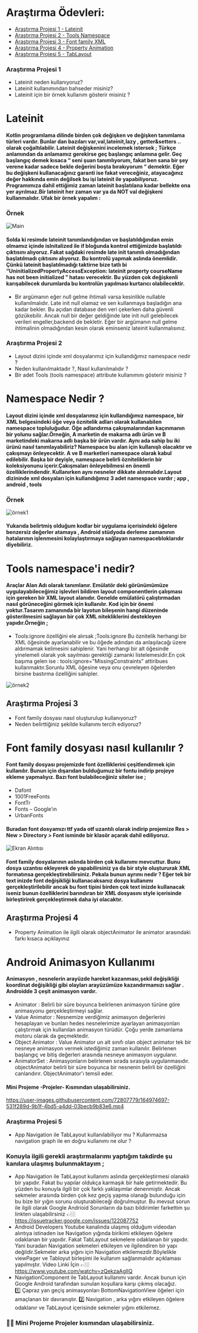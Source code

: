 # Araştırma Ödevleri:
- [Araştırma Projesi 1 - Lateinit](#1)
- [Araştırma Projesi 2 - Tools Namespace](#2)
- [Araştırma Projesi 3 - Font family XML](#3)
- [Araştırma Projesi 4 - Property Animation](#4)
- [Araştırma Projesi 5 - TabLayout](#5)
### <a name="1"></a> Araştırma Projesi 1
- Lateinit neden kullanıyoruz?
- Lateinit kullanımından bahseder misiniz?
- Lateinit için bir örnek kullanım gösterir misiniz ?
# Lateinit
#### Kotlin programlama dilinde birden çok değişken ve değişken tanımlama türleri vardır. Bunlar dan bazıları var,val,lateinit,lazy , getter&setters .. olarak çoğaltılabilir. Lateinit değişkenini incelemek istersek ; Türkçe anlamından da anlamamız gerekirse geç başlangıç anlamına gelir. Geç başlangıç demek kısaca “ seni şuan tanımlıyorum, fakat ben sana bir şey verene kadar sadece bekle değerini boşta bırakıyorum “ demektir. Eğer bu değişkeni kullanacağınız garanti ise fakat vereceğiniz, atayacağınız değer hakkında emin değilsek bu işi lateinit ile yapabiliyoruz. Programımıza dahil ettiğimiz zaman lateinit başlatılana kadar bellekte ona yer ayrılmaz.Bir lateinit her zaman var ya da NOT val değişkeni kullanmalıdır. Ufak bir örnek yapalım :
### Örnek

![Main](https://user-images.githubusercontent.com/72807779/163562073-1ecfff76-780e-4f4e-b13a-b3ae576afcdc.png)

#### Solda ki resimde lateinit tanımlandığından ve başlatıldığından emin olmamız içinde isInitalized ile if bloğunda kontrol ettiğimizde başlatıldı çıktısını alıyoruz. Fakat sağdaki resimde late init tanımlı olmadığından başlatılmadı çıktısını alıyoruz. Bu kontrolü yapmak aslında önemlidir. Çünkü lateinit başlatılmadığı taktirne bize tatlı bi “UninitializedPropertyAccessException: lateinit property courseName has not been initialized ” hatası verecektir. Bu yüzden çok değişkenli karışabilecek durumlarda bu kontrolün yapılması kurtarıcı olabilecektir.
* Bir argümanın eğer null gelme ihtimali varsa kesinlikle nullable kullanılmalıdır. Late init null 
olamaz ve sen kullanmaya başladığın ana kadar bekler. Bu açıdan database den veri çekerken 
daha güvenli gözükebilir. Ancak null bir değer geldiğinde late init null gelebilecek verileri 
engeller,backend de bekletir. Eğer bir argümanın null gelme ihtimalinin olmadığından kesin 
olarak eminseniz lateinit kullanmalısınız.

### <a name="2"></a> Araştırma Projesi 2
- Layout dizini içinde xml dosyalarımız için kullandığımız namespace nedir ?
- Neden kullanılmaktadır ?, Nasıl kullanılmalıdır ?
- Bir adet Tools (tools namespace) attribute kullanımını gösterir misiniz ? 

#  Namespace Nedir ? 
#### Layout dizini içinde xml dosyalarımız için kullandığımız namespace, bir XML belgesindeki öğe veya öznitelik adları olarak kullanabilen namespace topluluğudur. Öğe adlandırma çakışmalarından kaçınmanın bir yolunu sağlar.Örneğin, A marketin de makarna adlı ürün ve B marketindeki makarna adlı başka bir ürün vardır. Aynı ada sahip bu iki ürünü nasıl tanımlayabiliriz? Namespace bu alan için kullanışlı olacaktır ve çakışmayı önleyecektir. A ve B marketleri namespace olarak kabul edilebilir. Başka bir deyişle, namespace belirli özniteliklerin bir koleksiyonunu içerir.Çakışmaları önleyebilmesi en önemli özelliklerindendir. Kullanırken aynı nesneler dikkate alınmalıdır.Layout dizininde xml dosyaları için kullandığımız 3 adet namespace vardır ; app , android , tools

### Örnek
![örnek1](https://user-images.githubusercontent.com/72807779/163562432-6cd32530-4e4b-41fe-9b83-3dff2418ec88.png)

#### Yukarıda belirtmiş olduğum kodlar bir uygulama içerisindeki öğelere benzersiz değerler atamaya , Android stüdyoda derleme zamanının hatalarının işlenmesini kolaylaştırmaya sağlayan namespacebloklarıdır diyebiliriz. 
# Tools namespace'i nedir? 
#### Araçlar Alan Adı olarak tanımlanır. Emülatör deki görünümümüze uygulayabileceğimiz işlevleri bildiren layout componentlerin çalışması için gereken bir XML layout alanıdır. Genelde emülatörü çalıştırmadan nasıl görüneceğini görmek için kullanılır. Kod için bir önemi yoktur.Tasarım zamanında bir layotun bileşenin hangi düzeninde gösterilmesini sağlayan bir çok XML nitekliklerini destekleyen yapıdır.Örneğin ; 
* Tools:ignore özelliğini ele alırsak ;Tools:ignore Bu öznitelik herhangi bir XML öğesinde ayarlanabilir ve bu öğede adından da anlaşılacağı üzere aldırmamak kelimesini sahiplenir. Yani herhangi bir alt öğesinde yinelemeli olarak yok sayılması gerektiği zamanki listelemesidir.En çok başıma gelen ise : tools:ignore="MissingConstraints" attiribues kullanmaktır.Sorunlu XML öğesine veya onu çevreleyen öğelerden birsine bastırma özelliğini sahipler.

![örnek2](https://user-images.githubusercontent.com/72807779/163562738-9d43cb3a-57fe-44ca-84dc-685188f21db4.png)

## <a name="3"></a> Araştırma Projesi 3

- Font family dosyası nasıl oluşturulup kullanıyoruz?
- Neden belirttiğiniz şekilde kullanımı tercih ediyoruz?

# Font family dosyası nasıl kullanılır ? 
#### Font family dosyası projemizde font özelliklerini çeşitlendirmek için kullanılır. Bunun için dışarıdan bulduğumuz bir fontu indirip projeye ekleme yapmalıyız. Bazı font bulabileceğiniz siteler ise ;
* Dafont
* 1001FreeFonts
* FontTr
* Fonts – Google’ın
* UrbanFonts
#### Buradan font dosyamızı ttf yada otf uzantılı olarak indirip projemize Res > New > Directory > Font isminde bir klasör açarak dahil ediliyoruz. 
![Ekran Alıntısı](https://user-images.githubusercontent.com/72807779/164969835-46fa2a64-29d2-4045-bb1b-91492414d011.PNG)

#### Font family dosyalarının aslında birden çok kullanımı mevcuttur. Bunu dosya uzantısı ekleyerek de yapabilirsiniz ya da bir style oluştururak XML formatınsa gerçekleştirebilirsiniz. Pekala bunun ayrımı nedir ? Eğer tek bir text inizde font değişikliği kullanacaksanız dosya kullanımı gerçekleştirilebilir ancak bu font tipini birden çok text inizde kullanacak iseniz bunun özelliklerini barındıran bir XML dosyasını style içerisinde birleştirirek gerçekleştirmek daha iyi olacaktır.  

## <a name="4"></a> Araştırma Projesi 4

- Property Animation ile ilgili olarak objectAnimator ile animator arasındaki farkı kısaca açıklayınız

# Android Animasyon Kullanımı 
#### Animasyon , nesnelerin arayüzde hareket kazanması,şekil değişikliği koordinat değişikliği gibi olayları arayüzümüze kazandırmamızı sağlar . Androidde 3 çeşit animasyon vardır.
* Animator : Belirli bir süre boyunca belirlenen animasyon türüne göre animasyonu gerçekleştirmeyi sağlar. 
* Value Animator : Nesnemize verdiğimiz animasyon değerlerini hesaplayan ve bunları hedes nesnelerimize ayarlayan animasyonları çalıştırmak için kullanılan animasyon türüdür. Çoğu yerde zamanlama motoru olarak da geçmektedir. 
* Object Animator : Value Animator un alt sınıfı olan object animator tek bir nesneye animasyon vermek istediğimiz zaman kullanılır. Belirlenen başlangıç ve bitiş değerleri arasında nesneye animasyon uygulanır.
* AnimatorSet : Animasyonların belirlenen sırada sırasıyla uygulanmasıdır. 
objectAnimator belirli bir süre boyunca bir nesnenin belirli bir özelliğini canlandırır. ObjectAnimator'ı temsil eder.
#### Mini Projeme -Projeler- Kısmından ulaşabilirsiniz.



https://user-images.githubusercontent.com/72807779/164974697-531f289d-9b1f-4bd5-a4dd-03becb9b83e6.mp4

### <a name="5"></a> Araştırma Projesi 5
- App Navigation ile TabLayout kullanılabiliyor mu ? Kullanmazsa navigation graph ile en doğru kullanımı ne olur ?
### Konuyla ilgili gerekli araştırmalarımı yaptığım takdirde şu kanılara ulaşmış bulunmaktayım ;  
* App Navigation ile TabLayout kullanımı aslında gerçekleştirmesi olanaklı bir yapıdır. Fakat bu yapılar oldukça karmaşık bir hale getirmektedir. Bu yüzden bu konuyla ilgili bir çok farklı yaklaşımlar denenmiştir. Ancak sekmeler arasında birden çok kez geçiş yapma olanağı bulunduğu için bu bize bir yığın sorunu oluşturabileceği doğrulmuştur. Bu mevsut sorun ile ilgili olarak Google Andrioid Sorunların da bazı bildirimler farkettim şu linkten ulaşabilirsiniz 👉🏼 https://issuetracker.google.com/issues/122087752
* Android Developers Youtube kanalında ulaşmış olduğum videodan alıntıya istinaden ise Navigation yığında birikimi etkileyen öğelere odaklanan bir yapıdır. Fakat TabLayout sekmelere odaklanan bir yapıdır. Yani buradan Navigation sekmeleri etkileyen ve ilgilendiren bir yapı değildir.Sekmeler arka yığını için Navigation etkilemezdir.Böylelikle viewPager ve Tabloyut birleşimi ile kullanım sağlanmalıdır açıklaması yapılmıştır. Video Linki İçin 👉🏼 https://www.youtube.com/watchv=zQekzaAgIlQ
* NavigationComponent ile TabLayout kullanımı vardır. Ancak bunun için Google Android tarafından sunulan koşullara karşı çıkmış olacağız.  
1️⃣ Çapraz yan geçiş animasyonları BottomNavigationView öğeleri için amaçlanan bir davranıştır.
2️⃣ Navigation , arka yığını etkileyen öğelere odaklanır ve TabLayout içerisinde sekmeler yığını etkilemez.

### 🌸🌸 Mini Projeme Projeler kısmından ulaşabilirsiniz. 
